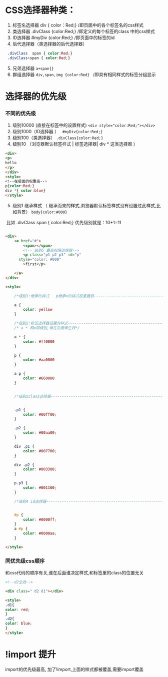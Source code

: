 # CSS选择器种类：
1. 标签名选择器     div { color：Red;}         /即页面中的各个标签名的css样式
2. 类选择器        .divClass {color:Red;}       /即定义的每个标签的class 中的css样式
3. ID选择器         #myDiv  {color:Red;}        /即页面中的标签的id
4. 后代选择器（类选择器的后代选择器）    
```css
 .divClass  span { color:Red;} 
 .divClass>span { color:Red;}
```

5. 兄弟选择器 `a+span{}`
6. 群组选择器   `div,span,img {color:Red} `   /即具有相同样式的标签分组显示
# 选择器的优先级

### 不同的优先级

1. 级别10000 (直接在标签中的设置样式) `<div style="color:Red;"></div>`
2. 级别1000（ID选择器 ）  ` #myDiv{color:Red;}`
3. 级别100（类选择器） `.divClass{color:Red;}`
4. 级别10 （浏览器默认标签样式 | 标签选择器| div * 这类选择器 ) 
```html
<div>
<p>
hello
</p>
</div>
<style>
<!--在后面的权重高-->
p{color:Red;}
div *{ color:blue}
</style>
```
5. 级别1 继承样式   （ 继承而来的样式,浏览器默认标签样式没有设置过此样式,比如背景）  ` body{color:#000} `

​       比如 .divClass  span { color:Red;}   优先级别就是：10+1=11

```html

<div>
    <a href="#">
        <span></span>
        <!-- 级别5 最高权限选择器-->
        <p class="p1 p2 p3" id="p"
      style="color: #000"
        >first</p>

    </a>
</div>

<style>

    /*级别1:继承的样式   p继承a的样式权重最弱---------------------------------------------------------------------------------------*/

    a {
        color: yellow
    }

    /*级别2:标签选择器设置的样式-----------------------------------------------------------------------------------------------------------------*/
    /* a * 和p同级别,谁在后面谁生效*/

    a * {
        color: #ff0000
    }

    p {
        color: #aa0000
    }

    a p {
        color: #660000
    }


    /*级别3class选择器-----------------------------------------------------------------------------*/


    .p1 {
        color: #00ff00;
    }

    .p2 {
        color: #00aa00;
    }

    div .p1 {
        color: #007700;
    }

    div .p2 {
        color: #003300;
    }

    p.p3 {
        color: #001100;
    }

    /*级别4 id选择器----------------------------------------------------------*/


    #p {
        color: #0000ff;
    }
    a #p {
        color: #0000aa;
    }

</style>
```

### 同优先级css顺序

和css代码的顺序有关,谁在后面谁决定样式,和标签里的class的位置无关 

```html
<!--d2生效-->

<div class=" d2 d1"></div>

<style>
.d1{
color: red;
}
.d2{
color: blue;
}
</style>

```



# !import 提升

import的优先级最高, 加了!import,上面的样式都被覆盖,需要import覆盖

